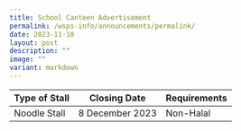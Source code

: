 ```yaml
---
title: School Canteen Advertisement
permalink: /wsps-info/announcements/permalink/
date: 2023-11-10
layout: post
description: ""
image: ""
variant: markdown
---
```



| Type of Stall | Closing Date | Requirements |
| -------- | -------- | -------- |
| Noodle Stall    | 8 December 2023     | Non-Halal     |

